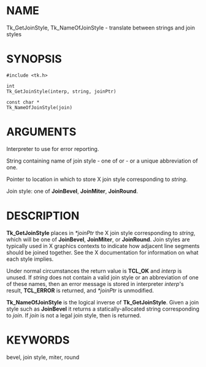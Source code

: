 # NAME

Tk_GetJoinStyle, Tk_NameOfJoinStyle - translate between strings and join
styles

# SYNOPSIS

    #include <tk.h>

    int
    Tk_GetJoinStyle(interp, string, joinPtr)

    const char *
    Tk_NameOfJoinStyle(join)

# ARGUMENTS

Interpreter to use for error reporting.

String containing name of join style - one of or - or a unique
abbreviation of one.

Pointer to location in which to store X join style corresponding to
*string*.

Join style: one of **JoinBevel**, **JoinMiter**, **JoinRound**.

# DESCRIPTION

**Tk_GetJoinStyle** places in *\*joinPtr* the X join style corresponding
to *string*, which will be one of **JoinBevel**, **JoinMiter**, or
**JoinRound**. Join styles are typically used in X graphics contexts to
indicate how adjacent line segments should be joined together. See the X
documentation for information on what each style implies.

Under normal circumstances the return value is **TCL_OK** and *interp*
is unused. If *string* does not contain a valid join style or an
abbreviation of one of these names, then an error message is stored in
interpreter *interp*\'s result, **TCL_ERROR** is returned, and
*\*joinPtr* is unmodified.

**Tk_NameOfJoinStyle** is the logical inverse of **Tk_GetJoinStyle**.
Given a join style such as **JoinBevel** it returns a
statically-allocated string corresponding to *join*. If *join* is not a
legal join style, then is returned.

# KEYWORDS

bevel, join style, miter, round
